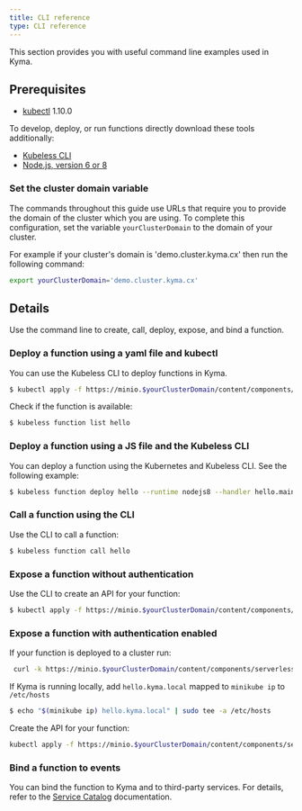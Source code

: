 ```yaml
---
title: CLI reference
type: CLI reference
---
```


This section provides you with useful command line examples used in Kyma.

## Prerequisites

* [kubectl](https://kubernetes.io/docs/tasks/tools/install-kubectl/) 1.10.0

To develop, deploy, or run functions directly download these tools additionally:

* [Kubeless CLI](https://github.com/kubeless/kubeless/releases)
* [Node.js, version 6 or 8](https://nodejs.org/en/download/)

### Set the cluster domain variable

The commands throughout this guide use URLs that require you to provide the domain of the cluster which you are using. To complete this configuration, set the variable `yourClusterDomain` to the domain of your cluster.

For example if your cluster's domain is 'demo.cluster.kyma.cx' then run the following command:

   ```bash
   export yourClusterDomain='demo.cluster.kyma.cx'
   ```

## Details

Use the command line to create, call, deploy, expose, and bind a function.

### Deploy a function using a yaml file and kubectl

You can use the Kubeless CLI to deploy functions in Kyma.

```bash
$ kubectl apply -f https://minio.$yourClusterDomain/content/components/serverless/assets/deployment.yaml
```

Check if the function is available:
```bash
$ kubeless function list hello
```
### Deploy a function using a JS file and the Kubeless CLI

You can deploy a function using the Kubernetes and Kubeless CLI. See the following example:

```bash
$ kubeless function deploy hello --runtime nodejs8 --handler hello.main --from-file https://minio.$yourClusterDomain/content/components/serverless/assets/hello.js --trigger-http
```

### Call a function using the CLI

Use the CLI to call a function:

```bash
$ kubeless function call hello
```

### Expose a function without authentication

Use the CLI to create an API for your function:

```bash
$ kubectl apply -f https://minio.$yourClusterDomain/content/components/serverless/assets/api-without-auth.yaml
```

### Expose a function with authentication enabled

If your function is deployed to a cluster run:

```bash
 curl -k https://minio.$yourClusterDomain/content/components/serverless/assets/api-with-auth.yaml | sed "s/.kyma.local/.$yourClusterDomain/" | kubectl apply -f -
```


If Kyma is running locally, add `hello.kyma.local` mapped to `minikube ip` to `/etc/hosts`

```bash
$ echo "$(minikube ip) hello.kyma.local" | sudo tee -a /etc/hosts
```

Create the API for your function:

```bash
kubectl apply -f https://minio.$yourClusterDomain/content/components/serverless/assets/api-with-auth.yaml
```

### Bind a function to events
You can bind the function to Kyma and to third-party services. For details, refer to the [Service Catalog](../../service-catalog/docs/001-overview-service-catalog.md) documentation.
